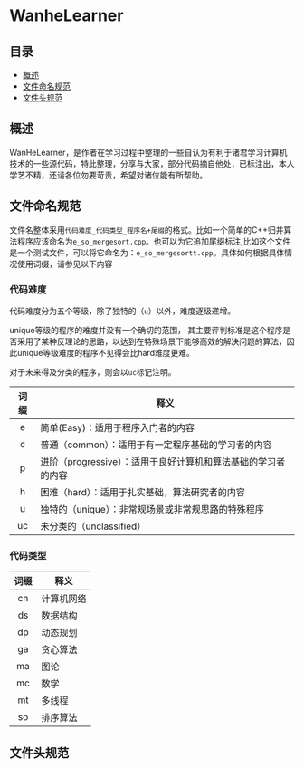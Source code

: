# WanheLearner

## 目录

+ [概述](#abstract)
+ [文件命名规范](#filenameRule)
+ [文件头规范](#fileheadRule)

<a id="abstract"></a>

## 概述

WanHeLearner，是作者在学习过程中整理的一些自认为有利于诸君学习计算机技术的一些源代码，特此整理，分享与大家，部分代码摘自他处，已标注出，本人学艺不精，还请各位勿要苛责，希望对诸位能有所帮助。

<a id = "filenameRule"></a>

## 文件命名规范

文件名整体采用`代码难度_代码类型_程序名+尾缀`的格式。比如一个简单的C++归并算法程序应该命名为`e_so_mergesort.cpp`。也可以为它追加尾缀标注,比如这个文件是一个测试文件，可以将它命名为：`e_so_mergesortt.cpp`。具体如何根据具体情况使用词缀，请参见以下内容

### 代码难度

代码难度分为五个等级，除了独特的（`u`）以外，难度逐级递增。

unique等级的程序的难度并没有一个确切的范围， 其主要评判标准是这个程序是否采用了某种反理论的思路，以达到在特殊场景下能够高效的解决问题的算法，因此unique等级难度的程序不见得会比hard难度更难。

对于未来得及分类的程序，则会以`uc`标记注明。

|词缀|释义|
|:----:|----|
|e|简单(Easy)：适用于程序入门者的内容|
|c|普通（common）：适用于有一定程序基础的学习者的内容|
|p|进阶（progressive）：适用于良好计算机和算法基础的学习者的内容|
|h|困难（hard）：适用于扎实基础，算法研究者的内容|
|u|独特的（unique）：非常规场景或非常规思路的特殊程序|
|uc|未分类的（unclassified）|

### 代码类型

|词缀|释义|
|:----:|----|
|cn|计算机网络|
|ds|数据结构|
|dp|动态规划|
|ga|贪心算法|
|ma|图论|
|mc|数学|
|mt|多线程|
|so|排序算法|

<a id="fileheadRule"> </a>

## 文件头规范
